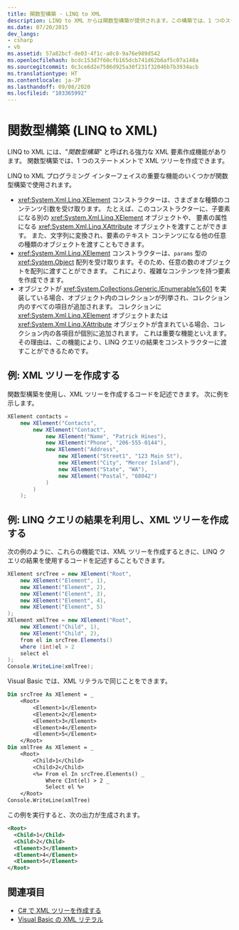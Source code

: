 ```yaml
---
title: 関数型構築 - LINQ to XML
description: LINQ to XML からは関数型構築が提供されます。この構築では、1 つのステートメントで XML ツリーを作成できます。
ms.date: 07/20/2015
dev_langs:
- csharp
- vb
ms.assetid: 57a82bcf-de03-4f1c-a0c8-9a76e989d542
ms.openlocfilehash: bcdc153d7f60cfb165dcb741d62b6af5c07a148a
ms.sourcegitcommit: 0c3ce6d2e7586d925a30f231f32046b7b3934acb
ms.translationtype: HT
ms.contentlocale: ja-JP
ms.lasthandoff: 09/08/2020
ms.locfileid: "103365992"
---
```

# <a name="functional-construction-linq-to-xml"></a>関数型構築 (LINQ to XML)

LINQ to XML には、"*関数型構築*" と呼ばれる強力な XML 要素作成機能があります。 関数型構築では、1 つのステートメントで XML ツリーを作成できます。

LINQ to XML プログラミング インターフェイスの重要な機能のいくつかが関数型構築で使用されます。

- <xref:System.Xml.Linq.XElement> コンストラクターは、さまざまな種類のコンテンツ引数を受け取ります。 たとえば、このコンストラクターに、子要素になる別の <xref:System.Xml.Linq.XElement> オブジェクトや、 要素の属性になる <xref:System.Xml.Linq.XAttribute> オブジェクトを渡すことができます。 また、文字列に変換され、要素のテキスト コンテンツになる他の任意の種類のオブジェクトを渡すこともできます。
- <xref:System.Xml.Linq.XElement> コンストラクターは、`params` 型の <xref:System.Object> 配列を受け取ります。そのため、任意の数のオブジェクトを配列に渡すことができます。 これにより、複雑なコンテンツを持つ要素を作成できます。
- オブジェクトが <xref:System.Collections.Generic.IEnumerable%601> を実装している場合、オブジェクト内のコレクションが列挙され、コレクション内のすべての項目が追加されます。 コレクションに <xref:System.Xml.Linq.XElement> オブジェクトまたは <xref:System.Xml.Linq.XAttribute> オブジェクトが含まれている場合、コレクション内の各項目が個別に追加されます。 これは重要な機能といえます。その理由は、この機能により、LINQ クエリの結果をコンストラクターに渡すことができるためです。

## <a name="example-create-an-xml-tree"></a>例: XML ツリーを作成する

関数型構築を使用し、XML ツリーを作成するコードを記述できます。 次に例を示します。

```csharp
XElement contacts =
    new XElement("Contacts",
        new XElement("Contact",
            new XElement("Name", "Patrick Hines"),
            new XElement("Phone", "206-555-0144"),
            new XElement("Address",
                new XElement("Street1", "123 Main St"),
                new XElement("City", "Mercer Island"),
                new XElement("State", "WA"),
                new XElement("Postal", "68042")
            )
        )
    );
```

## <a name="example-create-an-xml-tree-using-linq-query-results"></a>例: LINQ クエリの結果を利用し、XML ツリーを作成する

次の例のように、これらの機能では、XML ツリーを作成するときに、LINQ クエリの結果を使用するコードを記述することもできます。

```csharp
XElement srcTree = new XElement("Root",
    new XElement("Element", 1),
    new XElement("Element", 2),
    new XElement("Element", 3),
    new XElement("Element", 4),
    new XElement("Element", 5)
);
XElement xmlTree = new XElement("Root",
    new XElement("Child", 1),
    new XElement("Child", 2),
    from el in srcTree.Elements()
    where (int)el > 2
    select el
);
Console.WriteLine(xmlTree);
```

Visual Basic では、XML リテラルで同じことをできます。

```vb
Dim srcTree As XElement = _
    <Root>
        <Element>1</Element>
        <Element>2</Element>
        <Element>3</Element>
        <Element>4</Element>
        <Element>5</Element>
    </Root>
Dim xmlTree As XElement = _
    <Root>
        <Child>1</Child>
        <Child>2</Child>
        <%= From el In srcTree.Elements() _
            Where CInt(el) > 2 _
            Select el %>
    </Root>
Console.WriteLine(xmlTree)
```

この例を実行すると、次の出力が生成されます。

```xml
<Root>
  <Child>1</Child>
  <Child>2</Child>
  <Element>3</Element>
  <Element>4</Element>
  <Element>5</Element>
</Root>
```

## <a name="see-also"></a>関連項目

- [C# で XML ツリーを作成する](create-xml-trees.md)
- [Visual Basic の XML リテラル](xml-literals.md)
